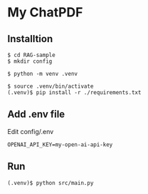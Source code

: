 # My ChatPDF

## Installtion


```shell
$ cd RAG-sample
$ mkdir config

$ python -m venv .venv

$ source .venv/bin/activate
(.venv)$ pip install -r ./requirements.txt
```

## Add .env file

Edit config/.env
```
OPENAI_API_KEY=my-open-ai-api-key
```

## Run

```shell
(.venv)$ python src/main.py
```
